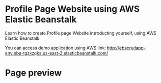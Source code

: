 # Profile Page Website using AWS Elastic Beanstalk
Learn how to create Profile page Website introducting yourself, using AWS Elastic Beanstalk.

You can access demo application using AWS link:
http://ebscrudapp-env.eba-tgzxzqks.us-east-2.elasticbeanstalk.com/

# Page preview
